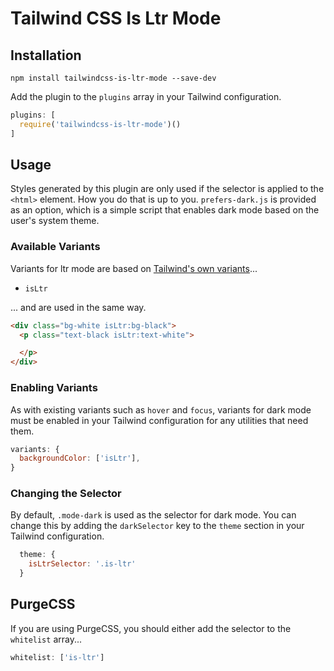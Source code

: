 # Tailwind CSS Is Ltr Mode

## Installation

```
npm install tailwindcss-is-ltr-mode --save-dev
```

Add the plugin to the `plugins` array in your Tailwind configuration.

```javascript
plugins: [
  require('tailwindcss-is-ltr-mode')()
]
```

## Usage

Styles generated by this plugin are only used if the selector is applied to the `<html>` element. How you do that is up to you. `prefers-dark.js` is provided as an option, which is a simple script that enables dark mode based on the user's system theme.

### Available Variants

Variants for ltr mode are based on [Tailwind's own variants](https://tailwindcss.com/docs/state-variants/)...

- `isLtr`


... and are used in the same way.

```html
<div class="bg-white isLtr:bg-black">
  <p class="text-black isLtr:text-white">

  </p>
</div>
```

### Enabling Variants

As with existing variants such as `hover` and `focus`, variants for dark mode must be enabled in your Tailwind configuration for any utilities that need them.

```javascript
variants: {
  backgroundColor: ['isLtr'],
}
```

### Changing the Selector

By default, `.mode-dark` is used as the selector for dark mode. You can change this by adding the `darkSelector` key to the `theme` section in your Tailwind configuration.

```javascript
  theme: {
    isLtrSelector: '.is-ltr'
  }
```


## PurgeCSS

If you are using PurgeCSS, you should either add the selector to the `whitelist` array...

```javascript
whitelist: ['is-ltr']
```

